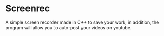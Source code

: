# Screenrec
A simple screen recorder made in C++ to save your work, in addition, the program will allow you to auto-post your videos on youtube.
